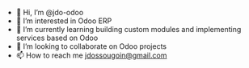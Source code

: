 - 👋 Hi, I’m @jdo-odoo
- 👀 I’m interested in Odoo ERP
- 🌱 I’m currently learning building custom modules and implementing services based on Odoo
- 💞️ I’m looking to collaborate on Odoo projects
- 📫 How to reach me jdossougoin@gmail.com

<!---
jdo-odoo/jdo-odoo is a ✨ special ✨ repository because its `README.md` (this file) appears on your GitHub profile.
You can click the Preview link to take a look at your changes.
--->
